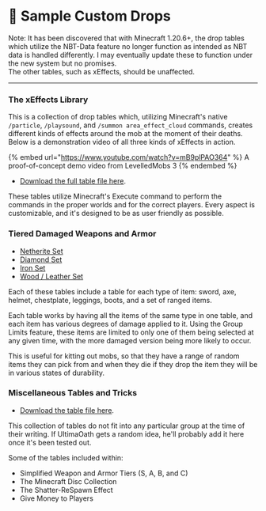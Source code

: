 # 👾 Sample Custom Drops

Note: It has been discovered that with Minecraft 1.20.6+, the drop tables which utilize the NBT-Data feature no longer function as intended as NBT data is handled differently. I may eventually update these to function under the new system but no promises. \
The other tables, such as xEffects, should be unaffected.&#x20;

***

### The xEffects Library

This is a collection of drop tables which, utilizing Minecraft's native `/particle`, `/playsound`, and `/summon area_effect_cloud` commands, creates different kinds of effects around the mob at the moment of their deaths. Below is a demonstration video of all three kinds of xEffects in action.

{% embed url="https://www.youtube.com/watch?v=mB9plPAO364" %}
A proof-of-concept demo video from LevelledMobs 3
{% endembed %}

* [Download the full table file here](https://github.com/UltimaOath/LevelledMobs/blob/master/src/main/resources/customdrops\_xeffects\_library.yml).

These tables utilize Minecraft's Execute command to perform the commands in the proper worlds and for the correct players. Every aspect is customizable, and it's designed to be as user friendly as possible.

### Tiered Damaged Weapons and Armor

* [Netherite Set](https://github.com/UltimaOath/LevelledMobs/blob/master/src/main/resources/customdrops\_tiered\_netherite\_tools.yml)
* [Diamond Set](https://github.com/UltimaOath/LevelledMobs/blob/master/src/main/resources/customdrops\_tiered\_diamond\_tools.yml)
* [Iron Set](https://github.com/UltimaOath/LevelledMobs/blob/master/src/main/resources/customdrops\_tiered\_iron\_tools.yml)
* [Wood / Leather Set](https://github.com/UltimaOath/LevelledMobs/blob/master/src/main/resources/customdrops\_tiered\_wooden\_tools.yml)

Each of these tables include a table for each type of item: sword, axe, helmet, chestplate, leggings, boots, and a set of ranged items.

Each table works by having all the items of the same type in one table, and each item has various degrees of damage applied to it. Using the Group Limits feature, these items are limited to only one of them being selected at any given time, with the more damaged version being more likely to occur.&#x20;

This is useful for kitting out mobs, so that they have a range of random items they can pick from and when they die if they drop the item they will be in various states of durability.&#x20;



### Miscellaneous Tables and Tricks

* [Download the table file here](https://github.com/UltimaOath/LevelledMobs/blob/master/src/main/resources/customdrops\_misc.yml).

This collection of tables do not fit into any particular group at the time of their writing. If UltimaOath gets a random idea, he'll probably add it here once it's been tested out.

Some of the tables included within:

* Simplified Weapon and Armor Tiers (S, A, B, and C)
* The Minecraft Disc Collection
* The Shatter-ReSpawn Effect
* Give Money to Players

